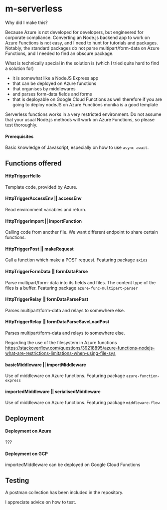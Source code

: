 # m-serverless

Why did I make this?

Because Azure is not developed for developers, but engineered for corporate compliance. Converting an Node.js backend app to work on Azure Functions is not easy, and I need to hunt for tutorials and packages. Notably, the standard packages do not parse multipart/form-data on Azure Functions, and I needed to find an obscure package.

What is technically special in the solution is (which I tried quite hard to find a solution for)
- it is somewhat like a NodeJS Express app
- that can be deployed on Azure functions
- that organises by middlewares
- and parses form-data fields and forms
- that is deployable on Google Cloud Functions as well
therefore if you are going to deploy nodeJS on Azure Functions monika is a good template

Serverless functions works in a very restricted environment. Do not assume that your usual Node.js methods will work on Azure Functions, so please test thoroughly.

#### Prerequisites

Basic knowledge of Javascript, especially on how to use `async await`.

## Functions offered

#### HttpTriggerHello
Template code, provided by Azure.

#### HttpTriggerAccessEnv || accessEnv
Read environment variables and return.

#### HttpTriggerImport || importFunction
Calling code from another file. We want different endpoint to share certain functions.

#### HttpTriggerPost || makeRequest
Call a function which make a POST request.
Featuring package `axios`

#### HttpTriggerFormData || formDataParse
Parse multipart/form-data into its fields and files. The content type of the files is a buffer.
Featuring package `azure-func-multipart-parser`

#### HttpTriggerRelay || formDataParsePost
Parses multipart/form-data and relays to somewhere else.

#### HttpTriggerRelay || formDataParseSaveLoadPost
Parses multipart/form-data and relays to somewhere else.

Regarding the use of the filesystem in Azure functions
https://stackoverflow.com/questions/39218895/azure-functions-nodejs-what-are-restrictions-limitations-when-using-file-sys

#### basicMiddleware || importMiddleware
Use of middleware on Azure functions.
Featuring package `azure-function-express`

#### importedMiddleware || serialisedMiddleware
Use of middleware on Azure functions. 
Featuring package `middleware-flow`

## Deployment

#### Deployment on Azure
???

#### Deployment on GCP
importedMiddleware can be deployed on Google Cloud Functions

## Testing
A postman collection has been included in the repository.

I appreciate advice on how to test.
